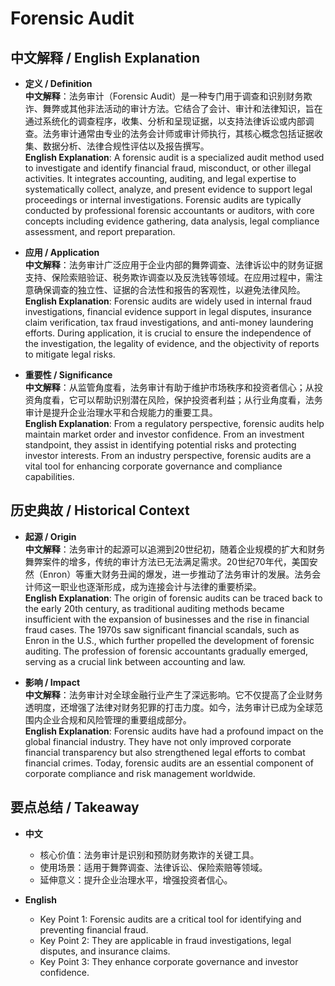 # Forensic Audit

## 中文解释 / English Explanation

* **定义 / Definition**  
  **中文解释**：法务审计（Forensic Audit）是一种专门用于调查和识别财务欺诈、舞弊或其他非法活动的审计方法。它结合了会计、审计和法律知识，旨在通过系统化的调查程序，收集、分析和呈现证据，以支持法律诉讼或内部调查。法务审计通常由专业的法务会计师或审计师执行，其核心概念包括证据收集、数据分析、法律合规性评估以及报告撰写。  
  **English Explanation**: A forensic audit is a specialized audit method used to investigate and identify financial fraud, misconduct, or other illegal activities. It integrates accounting, auditing, and legal expertise to systematically collect, analyze, and present evidence to support legal proceedings or internal investigations. Forensic audits are typically conducted by professional forensic accountants or auditors, with core concepts including evidence gathering, data analysis, legal compliance assessment, and report preparation.

* **应用 / Application**  
  **中文解释**：法务审计广泛应用于企业内部的舞弊调查、法律诉讼中的财务证据支持、保险索赔验证、税务欺诈调查以及反洗钱等领域。在应用过程中，需注意确保调查的独立性、证据的合法性和报告的客观性，以避免法律风险。  
  **English Explanation**: Forensic audits are widely used in internal fraud investigations, financial evidence support in legal disputes, insurance claim verification, tax fraud investigations, and anti-money laundering efforts. During application, it is crucial to ensure the independence of the investigation, the legality of evidence, and the objectivity of reports to mitigate legal risks.

* **重要性 / Significance**  
  **中文解释**：从监管角度看，法务审计有助于维护市场秩序和投资者信心；从投资角度看，它可以帮助识别潜在风险，保护投资者利益；从行业角度看，法务审计是提升企业治理水平和合规能力的重要工具。  
  **English Explanation**: From a regulatory perspective, forensic audits help maintain market order and investor confidence. From an investment standpoint, they assist in identifying potential risks and protecting investor interests. From an industry perspective, forensic audits are a vital tool for enhancing corporate governance and compliance capabilities.

## 历史典故 / Historical Context

* **起源 / Origin**  
  **中文解释**：法务审计的起源可以追溯到20世纪初，随着企业规模的扩大和财务舞弊案件的增多，传统的审计方法已无法满足需求。20世纪70年代，美国安然（Enron）等重大财务丑闻的爆发，进一步推动了法务审计的发展。法务会计师这一职业也逐渐形成，成为连接会计与法律的重要桥梁。  
  **English Explanation**: The origin of forensic audits can be traced back to the early 20th century, as traditional auditing methods became insufficient with the expansion of businesses and the rise in financial fraud cases. The 1970s saw significant financial scandals, such as Enron in the U.S., which further propelled the development of forensic auditing. The profession of forensic accountants gradually emerged, serving as a crucial link between accounting and law.

* **影响 / Impact**  
  **中文解释**：法务审计对全球金融行业产生了深远影响。它不仅提高了企业财务透明度，还增强了法律对财务犯罪的打击力度。如今，法务审计已成为全球范围内企业合规和风险管理的重要组成部分。  
  **English Explanation**: Forensic audits have had a profound impact on the global financial industry. They have not only improved corporate financial transparency but also strengthened legal efforts to combat financial crimes. Today, forensic audits are an essential component of corporate compliance and risk management worldwide.

## 要点总结 / Takeaway

* **中文**  
  - 核心价值：法务审计是识别和预防财务欺诈的关键工具。  
  - 使用场景：适用于舞弊调查、法律诉讼、保险索赔等领域。  
  - 延伸意义：提升企业治理水平，增强投资者信心。  

* **English**  
  - Key Point 1: Forensic audits are a critical tool for identifying and preventing financial fraud.  
  - Key Point 2: They are applicable in fraud investigations, legal disputes, and insurance claims.  
  - Key Point 3: They enhance corporate governance and investor confidence.
